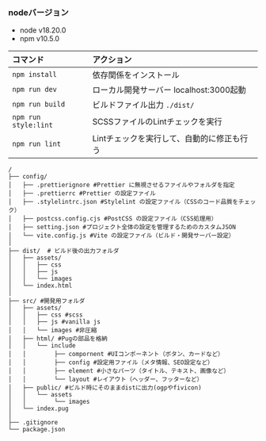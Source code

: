 ### nodeバージョン
- node v18.20.0
- npm v10.5.0


| コマンド                  | アクション                                       |
| :------------------------ | :----------------------------------------------- |
| `npm install`             | 依存関係をインストール                           |
| `npm run dev`             | ローカル開発サーバー localhost:3000起動          |
| `npm run build`           | ビルドファイル出力 `./dist/`                     |
| `npm run style:lint`      | SCSSファイルのLintチェックを実行                 |
| `npm run lint`            | Lintチェックを実行して、自動的に修正も行う       |


```text
/
├── config/
│   ├── .prettierignore #Prettier に無視させるファイルやフォルダを指定
│   ├── .prettierrc #Prettier の設定ファイル
│   ├── .stylelintrc.json #Stylelint の設定ファイル（CSSのコード品質をチェック）
│   ├── postcss.config.cjs #PostCSS の設定ファイル（CSS処理用）
│   ├── setting.json #プロジェクト全体の設定を管理するためのカスタムJSON
│   └── vite.config.js #Vite の設定ファイル（ビルド・開発サーバー設定）
│
├── dist/  # ビルド後の出力フォルダ
│   ├── assets/
│   │   ├── css
│   │   ├── js
│   │   └── images
│   └── index.html
│
├── src/ #開発用フォルダ
│   ├── assets/
│   │   ├── css #scss
│   │   ├── js #vanilla js
│   │   └── images #非圧縮
│   ├── html/ #Pugの部品を格納
│   │   └── include
│   │        ├── compornent #UIコンポーネント（ボタン、カードなど）
│   │        ├── config #設定用ファイル（メタ情報、SEO設定など）
│   │        ├── element #小さなパーツ（タイトル、テキスト、画像など）
│   │        └── layout #レイアウト（ヘッダー、フッターなど）
│   ├── public/ #ビルド時にそのままdistに出力(ogpやfivicon)
│   │   └── assets
│   │        └── images
│   └── index.pug
│
├── .gitignore
└── package.json
```
